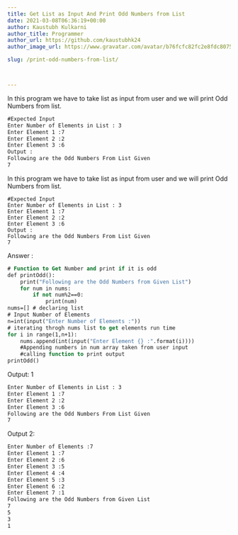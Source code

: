 ```yaml
---
title: Get List as Input And Print Odd Numbers from List
date: 2021-03-08T06:36:19+00:00
author: Kaustubh Kulkarni
author_title: Programmer
author_url: https://github.com/kaustubhk24
author_image_url: https://www.gravatar.com/avatar/b76fcfc82fc2e8fdc8075636f1735f61?s=200

slug: /print-odd-numbers-from-list/



---
```

In this program we have to take list as input from user and we will print Odd Numbers from list.

```vb title="file.vb"
#Expected Input
Enter Number of Elements in List : 3
Enter Element 1 :7
Enter Element 2 :2
Enter Element 3 :6
Output :
Following are the Odd Numbers From List Given
7

```




 In this program we have to take list as input from user and we will print Odd Numbers from list.




```
#Expected Input
Enter Number of Elements in List : 3
Enter Element 1 :7
Enter Element 2 :2
Enter Element 3 :6
Output :
Following are the Odd Numbers From List Given
7
```

Answer :

```vb title="file.vb"
# Function to Get Number and print if it is odd
def printOdd():
    print("Following are the Odd Numbers from Given List")
    for num in nums:
        if not num%2==0:
            print(num)
nums=[] # declaring list
# Input Number of Elements
n=int(input("Enter Number of Elements :"))
# iterating throgh nums list to get elements run time
for i in range(1,n+1):
    nums.append(int(input("Enter Element {} :".format(i))))
    #Appending numbers in num array taken from user input
    #calling function to print output
printOdd()

```

Output: 1

```vb title="file.vb"
Enter Number of Elements in List : 3
Enter Element 1 :7
Enter Element 2 :2
Enter Element 3 :6
Following are the Odd Numbers From List Given
7
```

Output 2:

```vb title="file.vb"
Enter Number of Elements :7
Enter Element 1 :7
Enter Element 2 :6
Enter Element 3 :5
Enter Element 4 :4
Enter Element 5 :3
Enter Element 6 :2
Enter Element 7 :1
Following are the Odd Numbers from Given List
7
5
3
1
```
```
